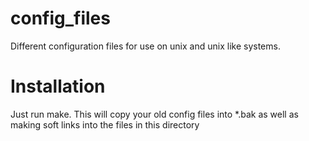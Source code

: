 config_files
============

Different configuration files for use on unix and unix like systems. 

Installation
============
Just run make. This will copy your old config files into *.bak as well as making soft links into the files in this directory
